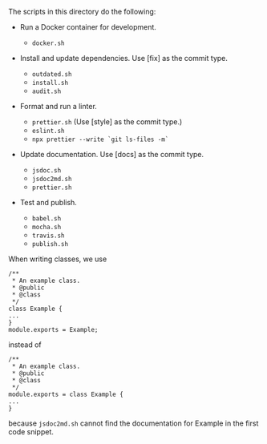The scripts in this directory do the following:

- Run a Docker container for development.

  - `docker.sh`

- Install and update dependencies. Use [fix] as the commit type.

  - `outdated.sh`
  - `install.sh`
  - `audit.sh`

- Format and run a linter.

  - `prettier.sh` (Use [style] as the commit type.)
  - `eslint.sh`
  - `` npx prettier --write `git ls-files -m` ``

- Update documentation. Use [docs] as the commit type.

  - `jsdoc.sh`
  - `jsdoc2md.sh`
  - `prettier.sh`

- Test and publish.

  - `babel.sh`
  - `mocha.sh`
  - `travis.sh`
  - `publish.sh`

When writing classes, we use

```
/**
 * An example class.
 * @public
 * @class
 */
class Example {
...
}
module.exports = Example;
```

instead of

```
/**
 * An example class.
 * @public
 * @class
 */
module.exports = class Example {
...
}
```

because `jsdoc2md.sh` cannot find the documentation for Example in the first
code snippet.
